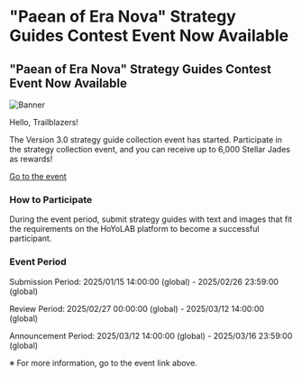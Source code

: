 # "Paean of Era Nova" Strategy Guides Contest Event Now Available
## "Paean of Era Nova" Strategy Guides Contest Event Now Available
![Banner](https://sdk.hoyoverse.com/upload/ann/2025/01/15/e04b50dae587ac62e449bbd82d251546_84961234150707360.png)

Hello, Trailblazers!

The Version 3.0 strategy guide collection event has started. Participate in the strategy collection event, and you can receive up to 6,000 Stellar Jades as rewards!

[ Go to the event](https://hoyo.link/v2Yib0Bcr)

### How to Participate

During the event period, submit strategy guides with text and images that fit the requirements on the HoYoLAB platform to become a successful participant.

### Event Period

Submission Period: 2025/01/15 14:00:00 (global) - 2025/02/26 23:59:00 (global)

Review Period: 2025/02/27 00:00:00 (global) - 2025/03/12 14:00:00 (global)

Announcement Period: 2025/03/12 14:00:00 (global) - 2025/03/16 23:59:00 (global)

※ For more information, go to the event link above.
